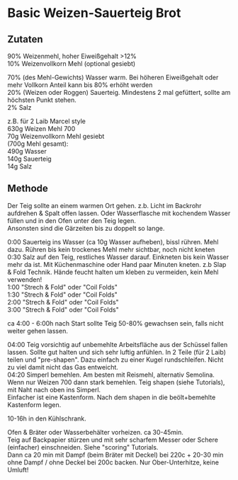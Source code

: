 # Basic Weizen-Sauerteig Brot

## Zutaten
90% Weizenmehl, hoher Eiweißgehalt >12%  
10% Weizenvollkorn Mehl (optional gesiebt)  

70% (des Mehl-Gewichts) Wasser warm. Bei höheren Eiweißgehalt oder mehr Vollkorn Anteil kann bis 80% erhöht werden  
20% (Weizen oder Roggen) Sauerteig. Mindestens 2 mal gefüttert, sollte am höchsten Punkt stehen.  
2% Salz  

z.B. für 2 Laib Marcel style  
630g Weizen Mehl 700  
70g Weizenvollkorn Mehl gesiebt  
(700g Mehl gesamt):  
490g Wasser  
140g Sauerteig  
14g Salz  


## Methode
Der Teig sollte an einem warmen Ort gehen. z.b. Licht im Backrohr aufdrehen & Spalt offen lassen. Oder Wasserflasche mit kochendem Wasser füllen und in den Ofen unter den Teig legen.  
Ansonsten sind die Gärzeiten bis zu doppelt so lange.

0:00 Sauerteig ins Wasser (ca 10g Wasser aufheben), bissl rühren. Mehl dazu. Rühren bis kein trockenes Mehl mehr sichtbar, noch nicht kneten  
0:30 Salz auf den Teig, restliches Wasser darauf. Einkneten bis kein Wasser mehr da ist. Mit Küchenmaschine oder Hand paar Minuten kneten. z.b Slap & Fold Technik. Hände feucht halten um kleben zu vermeiden, kein Mehl verwenden!  
1:00 "Strech & Fold" oder "Coil Folds"  
1:30 "Strech & Fold" oder "Coil Folds"  
2:00 "Strech & Fold" oder "Coil Folds"  
3:00 "Strech & Fold" oder "Coil Folds"  

ca 4:00 - 6:00h nach Start sollte Teig 50-80% gewachsen sein, falls nicht weiter gehen lassen.  

04:00 Teig vorsichtig auf unbemehlte Arbeitsfläche aus der Schüssel fallen lassen. Sollte gut halten und sich sehr luftig anfühlen. In 2 Teile (für 2 Laib) teilen und "pre-shapen". Dazu einfach zu einer Kugel rundschleifen. Nicht zu viel damit nicht das Gas entweicht.  
04:20 Simperl bemehlen. Am besten mit Reismehl, alternativ Semolina. Wenn nur Weizen 700 dann stark bemehlen. Teig shapen (siehe Tutorials), mit Naht nach oben ins Simperl.  
Einfacher ist eine Kastenform. Nach dem shapen in die beölt+bemehlte Kastenform legen.  

10-16h in den Kühlschrank.  

Ofen & Bräter oder Wasserbehälter vorheizen. ca 30-45min.  
Teig auf Backpapier stürzen und mit sehr scharfem Messer oder Schere (einfacher) einschneiden. Siehe "scoring" Tutorials.  
Dann ca 20 min mit Dampf (beim Bräter mit Deckel) bei 220c + 20-30 min ohne Dampf / ohne Deckel bei 200c backen. Nur Ober-Unterhitze, keine Umluft!  

